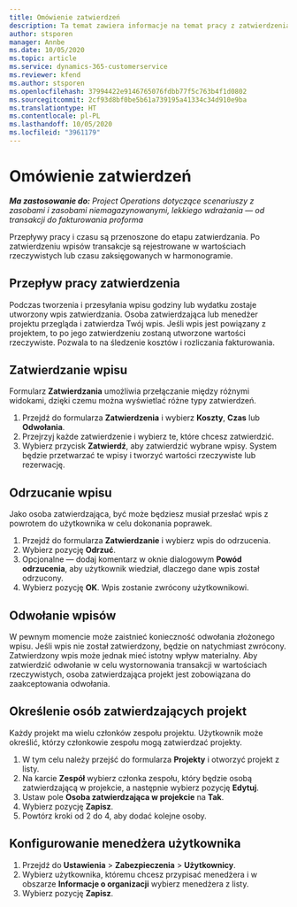 ```yaml
---
title: Omówienie zatwierdzeń
description: Ta temat zawiera informacje na temat pracy z zatwierdzeniami w Project Operations.
author: stsporen
manager: Annbe
ms.date: 10/05/2020
ms.topic: article
ms.service: dynamics-365-customerservice
ms.reviewer: kfend
ms.author: stsporen
ms.openlocfilehash: 37994422e9146765076fdbb77f5c763b4f1d0802
ms.sourcegitcommit: 2cf93d8bf0be5b61a739195a41334c34d910e9ba
ms.translationtype: HT
ms.contentlocale: pl-PL
ms.lasthandoff: 10/05/2020
ms.locfileid: "3961179"
---
```

# <a name="approvals-overview"></a>Omówienie zatwierdzeń

_**Ma zastosowanie do:** Project Operations dotyczące scenariuszy z zasobami i zasobami niemagazynowanymi, lekkiego wdrażania — od transakcji do fakturowania proforma_

Przepływy pracy i czasu są przenoszone do etapu zatwierdzania. Po zatwierdzeniu wpisów transakcje są rejestrowane w wartościach rzeczywistych lub czasu zaksięgowanych w harmonogramie.

## <a name="approvals-workflow"></a>Przepływ pracy zatwierdzenia
Podczas tworzenia i przesyłania wpisu godziny lub wydatku zostaje utworzony wpis zatwierdzania. Osoba zatwierdzająca lub menedżer projektu przegląda i zatwierdza Twój wpis. Jeśli wpis jest powiązany z projektem, to po jego zatwierdzeniu zostaną utworzone wartości rzeczywiste. Pozwala to na śledzenie kosztów i rozliczania fakturowania. 

## <a name="approve-an-entry"></a>Zatwierdzanie wpisu
Formularz **Zatwierdzania** umożliwia przełączanie między różnymi widokami, dzięki czemu można wyświetlać różne typy zatwierdzeń.
  
1. Przejdź do formularza **Zatwierdzenia** i wybierz **Koszty**, **Czas** lub **Odwołania**.
2. Przejrzyj każde zatwierdzenie i wybierz te, które chcesz zatwierdzić.
3. Wybierz przycisk **Zatwierdź**, aby zatwierdzić wybrane wpisy.
System będzie przetwarzać te wpisy i tworzyć wartości rzeczywiste lub rezerwację.

## <a name="reject-an-entry"></a>Odrzucanie wpisu
Jako osoba zatwierdzająca, być może będziesz musiał przesłać wpis z powrotem do użytkownika w celu dokonania poprawek.
  
1. Przejdź do formularza **Zatwierdzanie** i wybierz wpis do odrzucenia. 
2. Wybierz pozycję **Odrzuć**.
3. Opcjonalne — dodaj komentarz w oknie dialogowym **Powód odrzucenia**, aby użytkownik wiedział, dlaczego dane wpis został odrzucony.
4. Wybierz pozycję **OK**. Wpis zostanie zwrócony użytkownikowi.
  
## <a name="recall-entries"></a>Odwołanie wpisów
W pewnym momencie może zaistnieć konieczność odwołania złożonego wpisu. Jeśli wpis nie został zatwierdzony, będzie on natychmiast zwrócony. Zatwierdzony wpis może jednak mieć istotny wpływ materialny. Aby zatwierdzić odwołanie w celu wystornowania transakcji w wartościach rzeczywistych, osoba zatwierdzająca projekt jest zobowiązana do zaakceptowania odwołania.

## <a name="specify-project-approvers"></a>Określenie osób zatwierdzających projekt
Każdy projekt ma wielu członków zespołu projektu. Użytkownik może określić, którzy członkowie zespołu mogą zatwierdzać projekty.

1. W tym celu należy przejść do formularza **Projekty** i otworzyć projekt z listy.
2. Na karcie **Zespół** wybierz członka zespołu, który będzie osobą zatwierdzającą w projekcie, a następnie wybierz pozycję **Edytuj**.
3. Ustaw pole **Osoba zatwierdzająca w projekcie** na **Tak**.
4. Wybierz pozycję **Zapisz**.
5. Powtórz kroki od 2 do 4, aby dodać kolejne osoby.

## <a name="configure-the-users-manager"></a>Konfigurowanie menedżera użytkownika

1. Przejdź do **Ustawienia** > **Zabezpieczenia** > **Użytkownicy**.
2. Wybierz użytkownika, któremu chcesz przypisać menedżera i w obszarze **Informacje o organizacji** wybierz menedżera z listy. 
3. Wybierz pozycję **Zapisz**.


